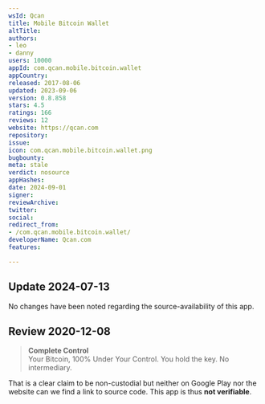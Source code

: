 ```yaml
---
wsId: Qcan
title: Mobile Bitcoin Wallet
altTitle: 
authors:
- leo
- danny
users: 10000
appId: com.qcan.mobile.bitcoin.wallet
appCountry: 
released: 2017-08-06
updated: 2023-09-06
version: 0.8.858
stars: 4.5
ratings: 166
reviews: 12
website: https://qcan.com
repository: 
issue: 
icon: com.qcan.mobile.bitcoin.wallet.png
bugbounty: 
meta: stale
verdict: nosource
appHashes: 
date: 2024-09-01
signer: 
reviewArchive: 
twitter: 
social: 
redirect_from:
- /com.qcan.mobile.bitcoin.wallet/
developerName: Qcan.com
features: 

---
```


## Update 2024-07-13

No changes have been noted regarding the source-availability of this app.

## Review 2020-12-08

> **Complete Control**<br>
  Your Bitcoin, 100% Under Your Control. You hold the key. No intermediary.

That is a clear claim to be non-custodial but neither on Google Play nor the
website can we find a link to source code. This app is thus **not verifiable**.
